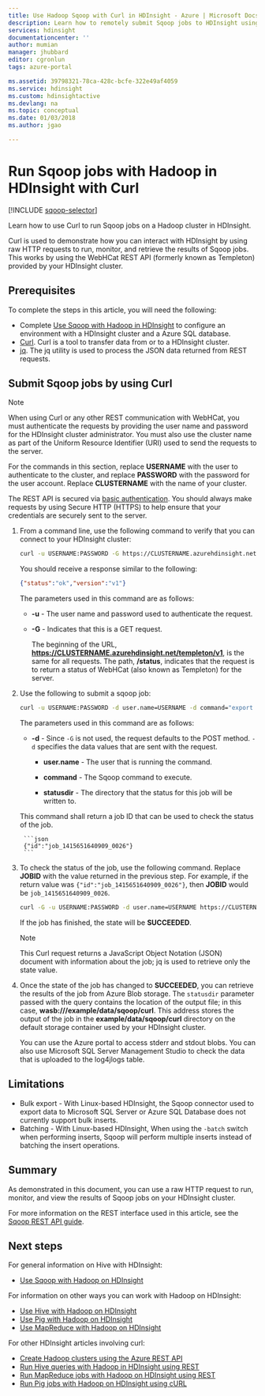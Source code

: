 ```yaml
---
title: Use Hadoop Sqoop with Curl in HDInsight - Azure | Microsoft Docs
description: Learn how to remotely submit Sqoop jobs to HDInsight using Curl.
services: hdinsight
documentationcenter: ''
author: mumian
manager: jhubbard
editor: cgronlun
tags: azure-portal

ms.assetid: 39798321-78ca-428c-bcfe-322e49af4059
ms.service: hdinsight
ms.custom: hdinsightactive
ms.devlang: na
ms.topic: conceptual
ms.date: 01/03/2018
ms.author: jgao

---
```

# Run Sqoop jobs with Hadoop in HDInsight with Curl
[!INCLUDE [sqoop-selector](../../../includes/hdinsight-selector-use-sqoop.md)]

Learn how to use Curl to run Sqoop jobs on a Hadoop cluster in HDInsight.

Curl is used to demonstrate how you can interact with HDInsight by using raw HTTP requests to run, monitor, and retrieve the results of Sqoop jobs. This works by using the WebHCat REST API (formerly known as Templeton) provided by your HDInsight cluster.

## Prerequisites
To complete the steps in this article, you will need the following:

* Complete [Use Sqoop with Hadoop in HDInsight](hdinsight-use-sqoop.md#create-cluster-and-sql-database) to configure an environment with a HDInsight cluster and a Azure SQL database.
* [Curl](http://curl.haxx.se/). Curl is a tool to transfer data from or to a HDInsight cluster.
* [jq](http://stedolan.github.io/jq/). The jq utility is used to process the JSON data returned from REST requests.

## Submit Sqoop jobs by using Curl
> [!NOTE]
> When using Curl or any other REST communication with WebHCat, you must authenticate the requests by providing the user name and password for the HDInsight cluster administrator. You must also use the cluster name as part of the Uniform Resource Identifier (URI) used to send the requests to the server.
> 
> For the commands in this section, replace **USERNAME** with the user to authenticate to the cluster, and replace **PASSWORD** with the password for the user account. Replace **CLUSTERNAME** with the name of your cluster.
> 
> The REST API is secured via [basic authentication](http://en.wikipedia.org/wiki/Basic_access_authentication). You should always make requests by using Secure HTTP (HTTPS) to help ensure that your credentials are securely sent to the server.
> 
> 

1. From a command line, use the following command to verify that you can connect to your HDInsight cluster:

    ```bash   
    curl -u USERNAME:PASSWORD -G https://CLUSTERNAME.azurehdinsight.net/templeton/v1/status
    ```

    You should receive a response similar to the following:

    ```json   
    {"status":"ok","version":"v1"}
    ```
   
    The parameters used in this command are as follows:
   
   * **-u** - The user name and password used to authenticate the request.
   * **-G** - Indicates that this is a GET request.
     
     The beginning of the URL, **https://CLUSTERNAME.azurehdinsight.net/templeton/v1**, is the same for all requests. The path, **/status**, indicates that the request is to return a status of WebHCat (also known as Templeton) for the server. 
2. Use the following to submit a sqoop job:

    ```bash
    curl -u USERNAME:PASSWORD -d user.name=USERNAME -d command="export --connect jdbc:sqlserver://SQLDATABASESERVERNAME.database.windows.net;user=USERNAME@SQLDATABASESERVERNAME;password=PASSWORD;database=SQLDATABASENAME --table log4jlogs --export-dir /example/data/sample.log --input-fields-terminated-by \0x20 -m 1" -d statusdir="wasb:///example/data/sqoop/curl" https://CLUSTERNAME.azurehdinsight.net/templeton/v1/sqoop
    ```

    The parameters used in this command are as follows:

    * **-d** - Since `-G` is not used, the request defaults to the POST method. `-d` specifies the data values that are sent with the request.

        * **user.name** - The user that is running the command.

        * **command** - The Sqoop command to execute.

        * **statusdir** - The directory that the status for this job will be written to.

    This command shall return a job ID that can be used to check the status of the job.

        ```json
        {"id":"job_1415651640909_0026"}
        ```

3. To check the status of the job, use the following command. Replace **JOBID** with the value returned in the previous step. For example, if the return value was `{"id":"job_1415651640909_0026"}`, then **JOBID** would be `job_1415651640909_0026`.

    ```bash
    curl -G -u USERNAME:PASSWORD -d user.name=USERNAME https://CLUSTERNAME.azurehdinsight.net/templeton/v1/jobs/JOBID | jq .status.state
    ```

    If the job has finished, the state will be **SUCCEEDED**.
   
   > [!NOTE]
   > This Curl request returns a JavaScript Object Notation (JSON) document with information about the job; jq is used to retrieve only the state value.
   > 
   > 
4. Once the state of the job has changed to **SUCCEEDED**, you can retrieve the results of the job from Azure Blob storage. The `statusdir` parameter passed with the query contains the location of the output file; in this case, **wasb:///example/data/sqoop/curl**. This address stores the output of the job in the **example/data/sqoop/curl** directory on the default storage container used by your HDInsight cluster.
   
    You can use the Azure portal to access stderr and stdout blobs.  You can also use Microsoft SQL Server Management Studio to check the data that is uploaded to the log4jlogs table.

## Limitations
* Bulk export - With Linux-based HDInsight, the Sqoop connector used to export data to Microsoft SQL Server or Azure SQL Database does not currently support bulk inserts.
* Batching - With Linux-based HDInsight, When using the `-batch` switch when performing inserts, Sqoop will perform multiple inserts instead of batching the insert operations.

## Summary
As demonstrated in this document, you can use a raw HTTP request to run, monitor, and view the results of Sqoop jobs on your HDInsight cluster.

For more information on the REST interface used in this article, see the <a href="https://sqoop.apache.org/docs/1.99.3/RESTAPI.html" target="_blank">Sqoop REST API guide</a>.

## Next steps
For general information on Hive with HDInsight:

* [Use Sqoop with Hadoop on HDInsight](hdinsight-use-sqoop.md)

For information on other ways you can work with Hadoop on HDInsight:

* [Use Hive with Hadoop on HDInsight](hdinsight-use-hive.md)
* [Use Pig with Hadoop on HDInsight](hdinsight-use-pig.md)
* [Use MapReduce with Hadoop on HDInsight](hdinsight-use-mapreduce.md)

For other HDInsight articles involving curl:
 
* [Create Hadoop clusters using the Azure REST API](../hdinsight-hadoop-create-linux-clusters-curl-rest.md)
* [Run Hive queries with Hadoop in HDInsight using REST](apache-hadoop-use-hive-curl.md)
* [Run MapReduce jobs with Hadoop on HDInsight using REST](apache-hadoop-use-mapreduce-curl.md)
* [Run Pig jobs with Hadoop on HDInsight using cURL](apache-hadoop-use-pig-curl.md)



